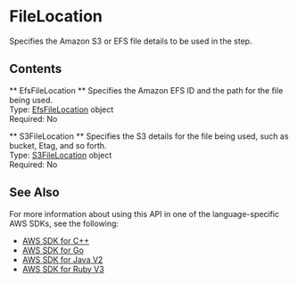 # FileLocation<a name="API_FileLocation"></a>

Specifies the Amazon S3 or EFS file details to be used in the step\.

## Contents<a name="API_FileLocation_Contents"></a>

 ** EfsFileLocation **   <a name="TransferFamily-Type-FileLocation-EfsFileLocation"></a>
Specifies the Amazon EFS ID and the path for the file being used\.  
Type: [EfsFileLocation](API_EfsFileLocation.md) object  
Required: No

 ** S3FileLocation **   <a name="TransferFamily-Type-FileLocation-S3FileLocation"></a>
Specifies the S3 details for the file being used, such as bucket, Etag, and so forth\.  
Type: [S3FileLocation](API_S3FileLocation.md) object  
Required: No

## See Also<a name="API_FileLocation_SeeAlso"></a>

For more information about using this API in one of the language\-specific AWS SDKs, see the following:
+  [AWS SDK for C\+\+](https://docs.aws.amazon.com/goto/SdkForCpp/transfer-2018-11-05/FileLocation) 
+  [AWS SDK for Go](https://docs.aws.amazon.com/goto/SdkForGoV1/transfer-2018-11-05/FileLocation) 
+  [AWS SDK for Java V2](https://docs.aws.amazon.com/goto/SdkForJavaV2/transfer-2018-11-05/FileLocation) 
+  [AWS SDK for Ruby V3](https://docs.aws.amazon.com/goto/SdkForRubyV3/transfer-2018-11-05/FileLocation) 